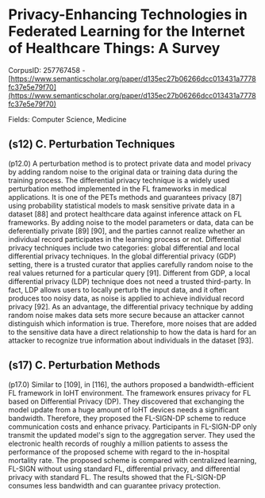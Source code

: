 # Privacy-Enhancing Technologies in Federated Learning for the Internet of Healthcare Things: A Survey

CorpusID: 257767458 - [https://www.semanticscholar.org/paper/d135ec27b06266dcc013431a7778fc37e5e79f70](https://www.semanticscholar.org/paper/d135ec27b06266dcc013431a7778fc37e5e79f70)

Fields: Computer Science, Medicine

## (s12) C. Perturbation Techniques
(p12.0) A perturbation method is to protect private data and model privacy by adding random noise to the original data or training data during the training process. The differential privacy technique is a widely used perturbation method implemented in the FL frameworks in medical applications. It is one of the PETs methods and guarantees privacy [87] using probability statistical models to mask sensitive private data in a dataset [88] and protect healthcare data against inference attack on FL frameworks. By adding noise to the model parameters or data, data can be deferentially private [89] [90], and the parties cannot realize whether an individual record participates in the learning process or not. Differential privacy techniques include two categories: global differential and local differential privacy techniques. In the global differential privacy (GDP) setting, there is a trusted curator that applies carefully random noise to the real values returned for a particular query [91]. Different from GDP, a local differential privacy (LDP) technique does not need a trusted third-party. In fact, LDP allows users to locally perturb the input data, and it often produces too noisy data, as noise is applied to achieve individual record privacy [92]. As an advantage, the differential privacy technique by adding random noise makes data sets more secure because an attacker cannot distinguish which information is true. Therefore, more noises that are added to the sensitive data have a direct relationship to how the data is hard for an attacker to recognize true information about individuals in the dataset [93].
## (s17) C. Perturbation Methods
(p17.0) Similar to [109], in [116], the authors proposed a bandwidth-efficient FL framework in IoHT environment. The framework ensures privacy for FL based on Differential Privacy (DP). They discovered that exchanging the model update from a huge amount of IoHT devices needs a significant bandwidth. Therefore, they proposed the FL-SIGN-DP scheme to reduce communication costs and enhance privacy. Participants in FL-SIGN-DP only transmit the updated model's sign to the aggregation server. They used the electronic health records of roughly a million patients to assess the performance of the proposed scheme with regard to the in-hospital mortality rate. The proposed scheme is compared with centralized learning, FL-SIGN without using standard FL, differential privacy, and differential privacy with standard FL. The results showed that the FL-SIGN-DP consumes less bandwidth and can guarantee privacy protection.
